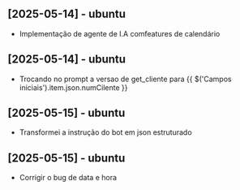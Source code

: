 ## [2025-05-14] - ubuntu
- Implementação de agente de I.A comfeatures de calendário

## [2025-05-14] - ubuntu
- Trocando no prompt a versao de get_cliente para {{ $('Campos iniciais').item.json.numCilente }}

## [2025-05-15] - ubuntu
- Transformei a instrução do bot em json estruturado

## [2025-05-15] - ubuntu
- Corrigir o bug de data e hora

